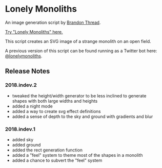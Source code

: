# Lonely Monoliths

An image generation script by [Brandon Thread](http://threadsmind.com).

[Try "Lonely Monoliths" here.](https://threadsmind.github.io/lonely-monoliths/)

This script creates an SVG image of a strange monolith on an open field.

A previous version of this script can be found running as a Twitter bot here: [@lonelymonoliths](https://twitter.com/lonelymonoliths).

## Release Notes

### 2018.indev.2
- tweaked the height/width generator to be less inclined to generate shapes with both large widths and heights
- added a night mode
- added a way to create svg effect definitions
- added a sense of depth to the sky and ground with gradients and blur

### 2018.indev.1
- added sky
- added ground
- added the rect generation function
- added a "feel" system to theme most of the shapes in a monolith
- added a chance to subvert the "feel" system
